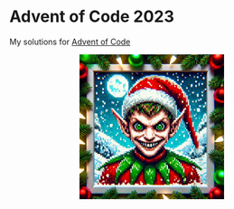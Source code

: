 # Advent of Code 2023

My solutions for [Advent of Code](https://adventofcode.com/)

<p align=center>
  <img src=".assets/elf-picture.webp" alt="Evil elf laughing" title="A nice little elf" width="256px" />
</p>
